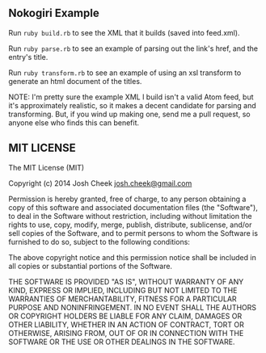 Nokogiri Example
----------------

Run `ruby build.rb` to see the XML that it builds (saved into feed.xml).

Run `ruby parse.rb` to see an example of parsing out the link's href,
and the entry's title.

Run `ruby transform.rb` to see an example of using an xsl transform
to generate an html document of the titles.

NOTE: I'm pretty sure the example XML I build isn't a valid Atom feed,
but it's approximately realistic, so it makes a decent candidate
for parsing and transforming. But, if you wind up making one,
send me a pull request, so anyone else who finds this can benefit.

MIT LICENSE
-----------

The MIT License (MIT)

Copyright (c) 2014 Josh Cheek <josh.cheek@gmail.com>

Permission is hereby granted, free of charge, to any person obtaining a copy
of this software and associated documentation files (the "Software"), to deal
in the Software without restriction, including without limitation the rights
to use, copy, modify, merge, publish, distribute, sublicense, and/or sell
copies of the Software, and to permit persons to whom the Software is
furnished to do so, subject to the following conditions:

The above copyright notice and this permission notice shall be included in
all copies or substantial portions of the Software.

THE SOFTWARE IS PROVIDED "AS IS", WITHOUT WARRANTY OF ANY KIND, EXPRESS OR
IMPLIED, INCLUDING BUT NOT LIMITED TO THE WARRANTIES OF MERCHANTABILITY,
FITNESS FOR A PARTICULAR PURPOSE AND NONINFRINGEMENT. IN NO EVENT SHALL THE
AUTHORS OR COPYRIGHT HOLDERS BE LIABLE FOR ANY CLAIM, DAMAGES OR OTHER
LIABILITY, WHETHER IN AN ACTION OF CONTRACT, TORT OR OTHERWISE, ARISING FROM,
OUT OF OR IN CONNECTION WITH THE SOFTWARE OR THE USE OR OTHER DEALINGS IN
THE SOFTWARE.
